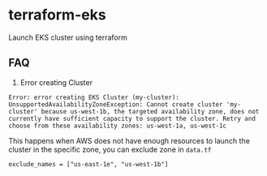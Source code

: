 # terraform-eks
Launch EKS cluster using terraform


## FAQ
1. Error creating Cluster
```
Error: error creating EKS Cluster (my-cluster): UnsupportedAvailabilityZoneException: Cannot create cluster 'my-cluster' because us-west-1b, the targeted availability zone, does not currently have sufficient capacity to support the cluster. Retry and choose from these availability zones: us-west-1a, us-west-1c
```
This happens when AWS does not have enough resources to launch the cluster in the specific zone, you can exclude zone in `data.tf` 
```
exclude_names = ["us-east-1e", "us-west-1b"]
```